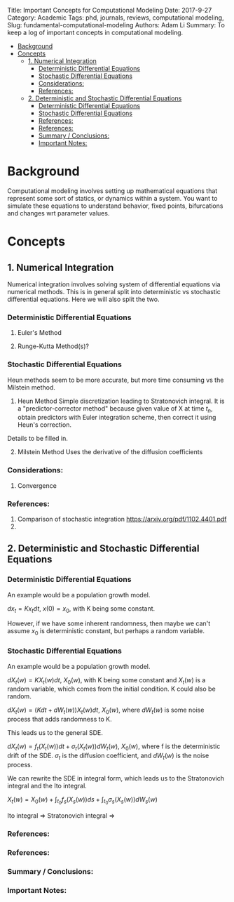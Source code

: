 Title: Important Concepts for Computational Modeling
Date: 2017-9-27
Category: Academic
Tags: phd, journals, reviews, computational modeling,
Slug: fundamental-computational-modeling
Authors: Adam Li
Summary: To keep a log of important concepts in computational modeling. 
<!-- MarkdownTOC autolink="true" -->

- [Background](#background)
- [Concepts](#concepts)
    - [1. Numerical Integration](#1-numerical-integration)
        - [Deterministic Differential Equations](#deterministic-differential-equations)
        - [Stochastic Differential Equations](#stochastic-differential-equations)
        - [Considerations:](#considerations)
        - [References:](#references)
    - [2. Deterministic and Stochastic Differential Equations](#2-deterministic-and-stochastic-differential-equations)
        - [Deterministic Differential Equations](#deterministic-differential-equations-1)
        - [Stochastic Differential Equations](#stochastic-differential-equations-1)
        - [References:](#references-1)
        - [References:](#references-2)
        - [Summary / Conclusions:](#summary--conclusions)
        - [Important Notes:](#important-notes)

<!-- /MarkdownTOC -->
# Background
Computational modeling involves setting up mathematical equations that represent some sort of statics, or dynamics within a system. You want to simulate these equations to understand behavior, fixed points, bifurcations and changes wrt parameter values.

# Concepts
## 1. Numerical Integration
Numerical integration involves solving system of differential equations via numerical methods. This is in general split into deterministic vs stochastic differential equations. Here we will also split the two.

### Deterministic Differential Equations
1) Euler's Method


2) Runge-Kutta Method(s)?

### Stochastic Differential Equations
Heun methods seem to be more accurate, but more time consuming vs the Milstein method.
1) Heun Method
Simple discretization leading to Stratonovich integral. It is a "predictor-corrector method" because given value of X at time $t_n$, obtain predictors with Euler integration scheme, then correct it using Heun's correction.

Details to be filled in.

2) Milstein Method
Uses the derivative of the diffusion coefficients

### Considerations:
1) Convergence


### References:
1. Comparison of stochastic integration https://arxiv.org/pdf/1102.4401.pdf
2. 

## 2. Deterministic and Stochastic Differential Equations
### Deterministic Differential Equations
An example would be a population growth model. 

$dx_t = Kx_t dt,\ x(0)=x_0$, with K being some constant.

However, if we have some inherent randomness, then maybe we can't assume $x_0$ is deterministic constant, but perhaps a random variable.

### Stochastic Differential Equations
An example would be a population growth model. 

$dX_t(w) = KX_t(w) dt,\ X_0(w)$, with K being some constant and $X_t(w)$ is a random variable, which comes from the initial condition. K could also be random.

$dX_t(w) = (Kdt + dW_t(w))X_t(w) dt,\ X_0(w)$, where $dW_t(w)$ is some noise process that adds randomness to K.

This leads us to the general SDE. 

$dX_t(w) = f_t(X_t(w))dt + \sigma_t(X_t(w))dW_t(w),\ X_0(w)$, where f is the deterministic drift of the SDE. $\sigma_t$ is the diffusion coefficient, and $dW_t(w)$ is the noise process. 

We can rewrite the SDE in integral form, which leads us to the Stratonovich integral and the Ito integral.

$X_t(w) = X_0(w) + \int_t_0 f_s(X_s(w)) ds + \int_t_0 \sigma_s(X_s(w)) dW_s(w)$

Ito integral =>
Stratonovich integral =>

### References:


### References:
### Summary / Conclusions:

### Important Notes: